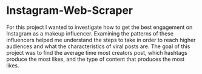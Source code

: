 # Instagram-Web-Scraper
For this project I wanted to investigate how to get the best engagement on Instagram as a makeup influencer. Examining the patterns of these influencers helped me understand the steps to take in order to reach higher audiences and what the characteristics of viral posts are. The goal of this project was to  find the average time most creators post, which hashtags produce the most likes, and the type of content that produces the most likes.
